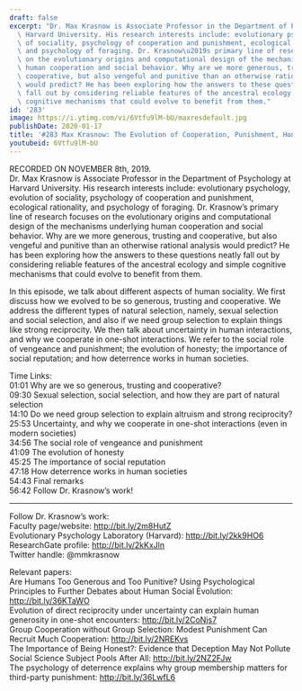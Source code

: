 ```yaml
---
draft: false
excerpt: "Dr. Max Krasnow is Associate Professor in the Department of Psychology at\
  \ Harvard University. His research interests include: evolutionary psychology, evolution\
  \ of sociality, psychology of cooperation and punishment, ecological rationality,\
  \ and psychology of foraging. Dr. Krasnow\u2019s primary line of research focuses\
  \ on the evolutionary origins and computational design of the mechanisms underlying\
  \ human cooperation and social behavior. Why are we more generous, trusting and\
  \ cooperative, but also vengeful and punitive than an otherwise rational analysis\
  \ would predict? He has been exploring how the answers to these questions neatly\
  \ fall out by considering reliable features of the ancestral ecology and simple\
  \ cognitive mechanisms that could evolve to benefit from them."
id: '283'
image: https://i.ytimg.com/vi/6Vtfu9lM-bU/maxresdefault.jpg
publishDate: 2020-01-17
title: '#283 Max Krasnow: The Evolution of Cooperation, Punishment, Honesty, and Deterrence'
youtubeid: 6Vtfu9lM-bU
---
```

<div class="timelinks">

RECORDED ON NOVEMBER 8th, 2019.  
Dr. Max Krasnow is Associate Professor in the Department of Psychology at Harvard University. His research interests include: evolutionary psychology, evolution of sociality, psychology of cooperation and punishment, ecological rationality, and psychology of foraging. Dr. Krasnow’s primary line of research focuses on the evolutionary origins and computational design of the mechanisms underlying human cooperation and social behavior. Why are we more generous, trusting and cooperative, but also vengeful and punitive than an otherwise rational analysis would predict? He has been exploring how the answers to these questions neatly fall out by considering reliable features of the ancestral ecology and simple cognitive mechanisms that could evolve to benefit from them.

In this episode, we talk about different aspects of human sociality. We first discuss how we evolved to be so generous, trusting and cooperative. We address the different types of natural selection, namely, sexual selection and social selection, and also if we need group selection to explain things like strong reciprocity. We then talk about uncertainty in human interactions, and why we cooperate in one-shot interactions. We refer to the social role of vengeance and punishment; the evolution of honesty; the importance of social reputation; and how deterrence works in human societies. 

Time Links:  
<time>01:01</time> Why are we so generous, trusting and cooperative?  
<time>09:30</time> Sexual selection, social selection, and how they are part of natural selection  
<time>14:10</time> Do we need group selection to explain altruism and strong reciprocity?  
<time>25:53</time> Uncertainty, and why we cooperate in one-shot interactions (even in modern societies)   
<time>34:56</time> The social role of vengeance and punishment  
<time>41:09</time> The evolution of honesty  
<time>45:25</time> The importance of social reputation  
<time>47:18</time> How deterrence works in human societies  
<time>54:43</time> Final remarks  
<time>56:42</time> Follow Dr. Krasnow’s work!

---

Follow Dr. Krasnow’s work:  
Faculty page/website: http://bit.ly/2m8HutZ  
Evolutionary Psychology Laboratory (Harvard): http://bit.ly/2kk9HO6  
ResearchGate profile: http://bit.ly/2kKxJln  
Twitter handle: @mmkrasnow

Relevant papers:  
Are Humans Too Generous and Too Punitive? Using Psychological Principles to Further Debates about Human Social Evolution: http://bit.ly/36KTaWO  
Evolution of direct reciprocity under uncertainty can explain human generosity in one-shot encounters: http://bit.ly/2CoNjs7  
Group Cooperation without Group Selection: Modest Punishment Can Recruit Much Cooperation: http://bit.ly/2NREKvs  
The Importance of Being Honest?: Evidence that Deception May Not Pollute Social Science Subject Pools After All: http://bit.ly/2NZ2FJw  
The psychology of deterrence explains why group membership matters for third-party punishment: http://bit.ly/36LwfL6
</div>


